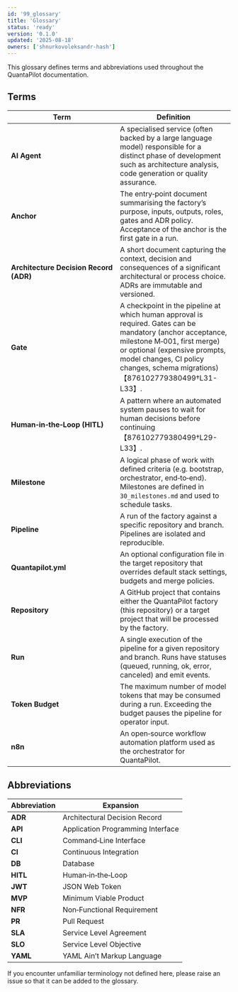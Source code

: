 ```yaml
---
id: '99_glossary'
title: 'Glossary'
status: 'ready'
version: '0.1.0'
updated: '2025-08-18'
owners: ['shnurkovoleksandr-hash']
---
```


This glossary defines terms and abbreviations used throughout the QuantaPilot documentation.

## Terms

| Term                                   | Definition                                                                                                                                                                                                                                                  |
| -------------------------------------- | ----------------------------------------------------------------------------------------------------------------------------------------------------------------------------------------------------------------------------------------------------------- |
| **AI Agent**                           | A specialised service (often backed by a large language model) responsible for a distinct phase of development such as architecture analysis, code generation or quality assurance.                                                                         |
| **Anchor**                             | The entry‑point document summarising the factory’s purpose, inputs, outputs, roles, gates and ADR policy. Acceptance of the anchor is the first gate in a run.                                                                                              |
| **Architecture Decision Record (ADR)** | A short document capturing the context, decision and consequences of a significant architectural or process choice. ADRs are immutable and versioned.                                                                                                       |
| **Gate**                               | A checkpoint in the pipeline at which human approval is required. Gates can be mandatory (anchor acceptance, milestone M‑001, first merge) or optional (expensive prompts, model changes, CI policy changes, schema migrations)【876102779380499†L31-L33】. |
| **Human‑in‑the‑Loop (HITL)**           | A pattern where an automated system pauses to wait for human decisions before continuing【876102779380499†L29-L33】.                                                                                                                                        |
| **Milestone**                          | A logical phase of work with defined criteria (e.g. bootstrap, orchestrator, end‑to‑end). Milestones are defined in `30_milestones.md` and used to schedule tasks.                                                                                          |
| **Pipeline**                           | A run of the factory against a specific repository and branch. Pipelines are isolated and reproducible.                                                                                                                                                     |
| **Quantapilot.yml**                    | An optional configuration file in the target repository that overrides default stack settings, budgets and merge policies.                                                                                                                                  |
| **Repository**                         | A GitHub project that contains either the QuantaPilot factory (this repository) or a target project that will be processed by the factory.                                                                                                                  |
| **Run**                                | A single execution of the pipeline for a given repository and branch. Runs have statuses (queued, running, ok, error, canceled) and emit events.                                                                                                            |
| **Token Budget**                       | The maximum number of model tokens that may be consumed during a run. Exceeding the budget pauses the pipeline for operator input.                                                                                                                          |
| **n8n**                                | An open‑source workflow automation platform used as the orchestrator for QuantaPilot.                                                                                                                                                                       |

## Abbreviations

| Abbreviation | Expansion                         |
| ------------ | --------------------------------- |
| **ADR**      | Architectural Decision Record     |
| **API**      | Application Programming Interface |
| **CLI**      | Command‑Line Interface            |
| **CI**       | Continuous Integration            |
| **DB**       | Database                          |
| **HITL**     | Human‑in‑the‑Loop                 |
| **JWT**      | JSON Web Token                    |
| **MVP**      | Minimum Viable Product            |
| **NFR**      | Non‑Functional Requirement        |
| **PR**       | Pull Request                      |
| **SLA**      | Service Level Agreement           |
| **SLO**      | Service Level Objective           |
| **YAML**     | YAML Ain’t Markup Language        |

If you encounter unfamiliar terminology not defined here, please raise an issue so that it can be added to the glossary.
